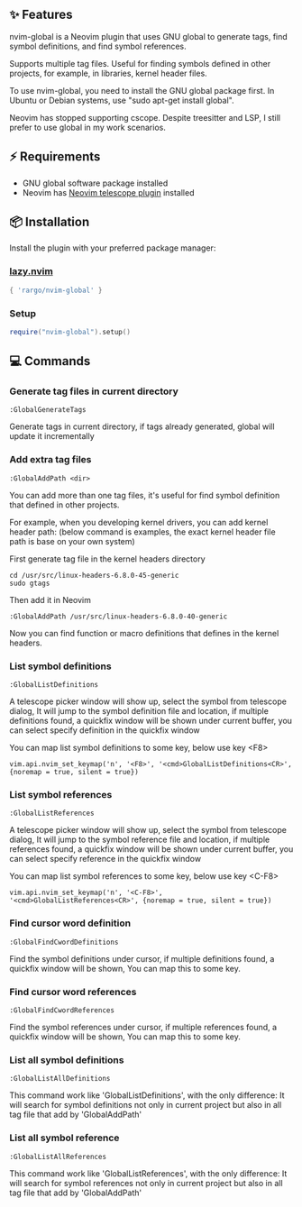 ## ✨ Features

nvim-global is a Neovim plugin that uses GNU global to generate tags, find symbol definitions, and find symbol references.

Supports multiple tag files. Useful for finding symbols defined in other projects, for example, in libraries, kernel header files.

To use nvim-global, you need to install the GNU global package first. In Ubuntu or Debian systems, use "sudo apt-get install global".

Neovim has stopped supporting cscope. Despite treesitter and LSP, I still prefer to use global in my work scenarios.

## ⚡️ Requirements

- GNU global software package installed
- Neovim has [Neovim telescope plugin](https://github.com/nvim-telescope/telescope.nvim) installed

## 📦 Installation

Install the plugin with your preferred package manager:

### [lazy.nvim](https://github.com/folke/lazy.nvim)

```lua
{ 'rargo/nvim-global' }
```

### Setup

```lua
require("nvim-global").setup()
```

## 💻 Commands

### Generate tag files in current directory

```
:GlobalGenerateTags
```

Generate tags in current directory, if tags already generated, global will update it incrementally

### Add extra tag files

```
:GlobalAddPath <dir>
```

You can add more than one tag files, it's useful for find symbol definition that defined in other projects.

For example, when you developing kernel drivers, you can add kernel header path:
(below command is examples, the exact kernel header file path is base on your own system)

First generate tag file in the kernel headers directory
```
cd /usr/src/linux-headers-6.8.0-45-generic
sudo gtags
```

Then add it in Neovim
```
:GlobalAddPath /usr/src/linux-headers-6.8.0-40-generic
```
Now you can find function or macro definitions that defines in the kernel headers.

### List symbol definitions

```
:GlobalListDefinitions
```

A telescope picker window will show up, select the symbol from telescope dialog,
It will jump to the symbol definition file and location,
if multiple definitions found, a quickfix window will be shown under current buffer, you can select
specify definition in the quickfix window

You can map list symbol definitions to some key, below use key \<F8\>

```
vim.api.nvim_set_keymap('n', '<F8>', '<cmd>GlobalListDefinitions<CR>', {noremap = true, silent = true})
```

### List symbol references

```
:GlobalListReferences
```

A telescope picker window will show up, select the symbol from telescope dialog,
It will jump to the symbol reference file and location,
if multiple references found, a quickfix window will be shown under current buffer, you can select
specify reference in the quickfix window

You can map list symbol references to some key, below use key \<C-F8\>

```
vim.api.nvim_set_keymap('n', '<C-F8>', '<cmd>GlobalListReferences<CR>', {noremap = true, silent = true})
```

### Find cursor word definition

```
:GlobalFindCwordDefinitions
```

Find the symbol definitions under cursor, if multiple definitions found, a quickfix window will be shown, 
You can map this to some key.

### Find cursor word references

```
:GlobalFindCwordReferences
```

Find the symbol references under cursor, if multiple references found, a quickfix window will be shown, 
You can map this to some key.

### List all symbol definitions

```
:GlobalListAllDefinitions
```

This command work like 'GlobalListDefinitions', with the only difference:
It will search for symbol definitions not only in current project but also in all tag file that add by 'GlobalAddPath'

### List all symbol reference

```
:GlobalListAllReferences
```

This command work like 'GlobalListReferences', with the only difference:
It will search for symbol references not only in current project but also in all tag file that add by 'GlobalAddPath'


